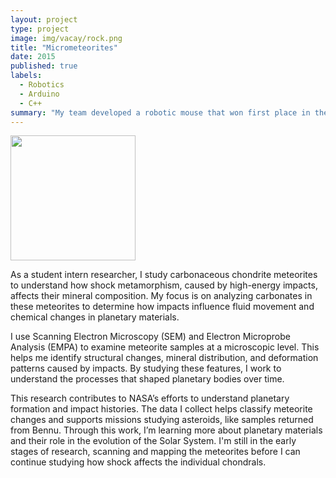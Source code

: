 ```yaml
---
layout: project
type: project
image: img/vacay/rock.png
title: "Micrometeorites"
date: 2015
published: true
labels:
  - Robotics
  - Arduino
  - C++
summary: "My team developed a robotic mouse that won first place in the 2015 UH Micromouse competition."
---
```


<img src="/img/rock.png" width="200px" class="img-thumbnail">



As a student intern researcher, I study carbonaceous chondrite meteorites to understand how shock metamorphism, caused by high-energy impacts, affects their mineral composition. My focus is on analyzing carbonates in these meteorites to determine how impacts influence fluid movement and chemical changes in planetary materials.

I use Scanning Electron Microscopy (SEM) and Electron Microprobe Analysis (EMPA) to examine meteorite samples at a microscopic level. This helps me identify structural changes, mineral distribution, and deformation patterns caused by impacts. By studying these features, I work to understand the processes that shaped planetary bodies over time.

This research contributes to NASA’s efforts to understand planetary formation and impact histories. The data I collect helps classify meteorite changes and supports missions studying asteroids, like samples returned from Bennu. Through this work, I’m learning more about planetary materials and their role in the evolution of the Solar System. I'm still in the early stages of research, scanning and mapping the meteorites before I can continue studying how shock affects the individual chondrals.
